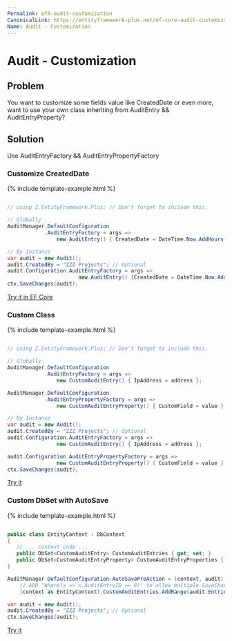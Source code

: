 ```yaml
---
Permalink: ef6-audit-customization
CanonicalLink: https://entityframework-plus.net/ef-core-audit-customization
Name: Audit - Customization
---
```


# Audit - Customization

## Problem

You want to customize some fields value like CreatedDate or even more, want to use your own class inheriting from AuditEntry && AuditEntryProperty?

## Solution

Use AuditEntryFactory && AuditEntryPropertyFactory

### Customize CreatedDate


{% include template-example.html %} 
```csharp

// using Z.EntityFramework.Plus; // Don't forget to include this.

// Globally
AuditManager.DefaultConfiguration
            .AuditEntryFactory = args => 
			    new AuditEntry() { CreatedDate = DateTime.Now.AddHours(-5) };

// By Instance
var audit = new Audit();
audit.CreatedBy = "ZZZ Projects"; // Optional
audit.Configuration.AuditEntryFactory = args => 
                       new AuditEntry() {CreatedDate = DateTime.Now.AddHours(-5)};
ctx.SaveChanges(audit);

```
[Try it in EF Core](https://dotnetfiddle.net/aVIC0C)

### Custom Class

{% include template-example.html %} 
```csharp

// using Z.EntityFramework.Plus; // Don't forget to include this.

// Globally
AuditManager.DefaultConfiguration
            .AuditEntryFactory = args => 
			    new CustomAuditEntry() { IpAddress = address };

AuditManager.DefaultConfiguration
            .AuditEntryPropertyFactory = args => 
			    new CustomAuditEntryProperty() { CustomField = value };

// By Instance
var audit = new Audit();
audit.CreatedBy = "ZZZ Projects"; // Optional
audit.Configuration.AuditEntryFactory = args => 
			    new CustomAuditEntry() { IpAddress = address };

audit.Configuration.AuditEntryPropertyFactory = args => 
			    new CustomAuditEntryProperty() { CustomField = value };
ctx.SaveChanges(audit);

```
[Try it](https://dotnetfiddle.net/xazeGj)

### Custom DbSet with AutoSave

{% include template-example.html %} 
```csharp

public class EntityContext : DbContext
{
   // ... context code ...
   public DbSet<CustomAuditEntry> CustomAuditEntries { get; set; }
   public DbSet<CustomAuditEntryProperty> CustomAuditEntryProperties { get; set; }
}

AuditManager.DefaultConfiguration.AutoSavePreAction = (context, audit) =>
    // ADD "Where(x => x.AuditEntryID == 0)" to allow multiple SaveChanges with same Audit
    (context as EntityContext).CustomAuditEntries.AddRange(audit.Entries.Cast<CustomAuditEntry>());

var audit = new Audit();
audit.CreatedBy = "ZZZ Projects"; // Optional
ctx.SaveChanges(audit);

```
[Try it](https://dotnetfiddle.net/lC7eWg)
